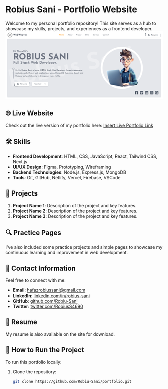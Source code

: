 # Robius Sani - Portfolio Website

Welcome to my personal portfolio repository! This site serves as a hub to showcase my skills, projects, and experiences as a frontend developer.
<img src="/1.png"/>

## 🌐 Live Website

Check out the live version of my portfolio here: [Insert Live Portfolio Link](https://deluxe-sorbet-3c2c07.netlify.app/)

## 🛠️ Skills

- **Frontend Development**: HTML, CSS, JavaScript, React, Tailwind CSS, Next.js
- **UI/UX Design**: Figma, Prototyping, Wireframing
- **Backend Technologies**: Node.js, Express.js, MongoDB
- **Tools**: Git, GitHub, Netlify, Vercel, Firebase, VSCode

## 📂 Projects

1. **Project Name 1**: Description of the project and key features.
2. **Project Name 2**: Description of the project and key features.
3. **Project Name 3**: Description of the project and key features.

## 🔍 Practice Pages

I've also included some practice projects and simple pages to showcase my continuous learning and improvement in web development.

## 📧 Contact Information

Feel free to connect with me:

- **Email**: [hafazrobiussani@gmail.com](mailto:hafazrobiussani@gmail.com)
- **LinkedIn**: [linkedin.com/in/robius-sani](https://www.linkedin.com/in/robius-sani-mobarok)
- **GitHub**: [github.com/Robiu-Sani](https://github.com/Robiu-Sani)
- **Twitter**: [twitter.com/RobiusS4690](https://twitter.com/RobiusS4690)

## 📄 Resume

My resume is also available on the site for download.

## 🚀 How to Run the Project

To run this portfolio locally:

1. Clone the repository:
   ```bash
   git clone https://github.com/Robiu-Sani/portfolio.git

